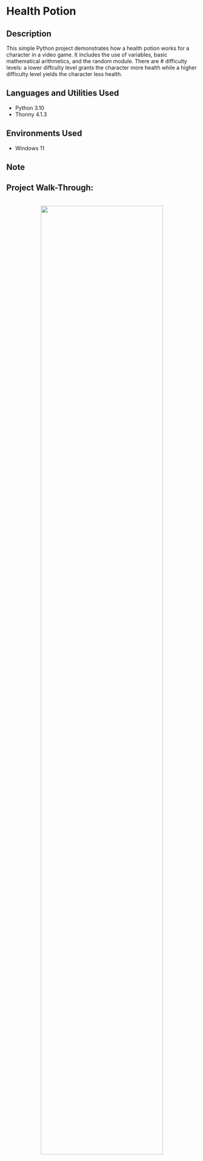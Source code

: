 <h1>Health Potion</h1>

<h2>Description</h2>
This simple Python project demonstrates how a health potion works for a character in a video game. It includes the use of variables, basic mathematical arithmetics, and the random module. There are # difficulty levels: a lower diffculty level grants the character more health while a higher difficulty level yields the character less health. 

<h2>Languages and Utilities Used</h2>

- Python 3.10
- Thonny 4.1.3

<h2>Environments Used </h2>

- Windows 11 

<h2>Note</h2>
 

<h2>Project Walk-Through:</h2>

<p align="center">
<br/>
<img src="#" width="80%" height="80%" />
<br />
<br />

<!--
 ```diff
- text in red
+ text in green
! text in orange
# text in gray
@@ text in purple (and bold)@@
```
--!>
